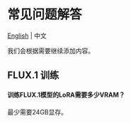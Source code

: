 # 常见问题解答

[English](FAQ.en.md) | 中文

我们会根据需要继续添加内容。

## FLUX.1 训练

#### 训练FLUX.1模型的LoRA需要多少VRAM？

最少需要24GB显存。

